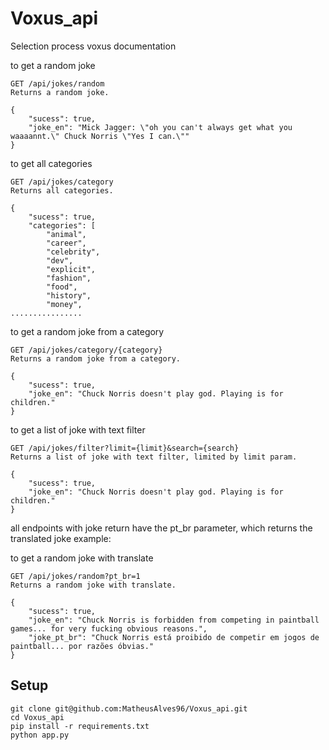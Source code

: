 # Voxus_api
Selection process voxus documentation

to get a random joke

    GET /api/jokes/random
    Returns a random joke.
    
    {
        "sucess": true,
        "joke_en": "Mick Jagger: \"oh you can't always get what you waaaannt.\" Chuck Norris \"Yes I can.\""
    } 

to get all categories

    GET /api/jokes/category
    Returns all categories.
    
    {
        "sucess": true,
        "categories": [
            "animal",
            "career",
            "celebrity",
            "dev",
            "explicit",
            "fashion",
            "food",
            "history",
            "money",
    ................

to get a random joke from a category

    GET /api/jokes/category/{category}
    Returns a random joke from a category.
    
    {
        "sucess": true,
        "joke_en": "Chuck Norris doesn't play god. Playing is for children."
    }

to get a list of joke with text filter 

    GET /api/jokes/filter?limit={limit}&search={search}
    Returns a list of joke with text filter, limited by limit param.
    
    {
        "sucess": true,
        "joke_en": "Chuck Norris doesn't play god. Playing is for children."
    }

all endpoints with joke return have the pt_br parameter, which returns the translated joke
example:

to get a random joke with translate

    GET /api/jokes/random?pt_br=1
    Returns a random joke with translate.
    
    {
        "sucess": true,
        "joke_en": "Chuck Norris is forbidden from competing in paintball games... for very fucking obvious reasons.",
        "joke_pt_br": "Chuck Norris está proibido de competir em jogos de paintball... por razões óbvias."
    }

## Setup
``` 
git clone git@github.com:MatheusAlves96/Voxus_api.git
cd Voxus_api
pip install -r requirements.txt
python app.py
```